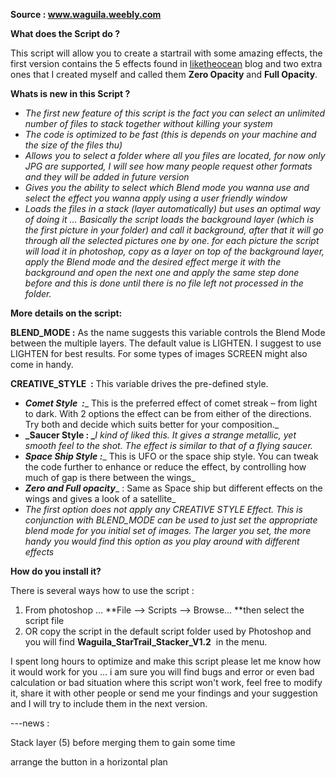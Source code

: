 **Source : www.waguila.weebly.com**

**What does the ****Script**** do ?**

This script will allow you to create a startrail with some amazing effects, the first version contains the 5 effects found in [liketheocean](http://liketheocean.com/night-photography/stacking-up-the-stars-getting-creative/) blog and two extra ones that I created myself and called them **Zero Opacity** and **Full Opacity**.

**Whats is new in this ****Script**** ?**

- _The first new feature of this script is the fact you can select an unlimited number of files to stack together without killing your system_
- _The code is optimized to be fast (this is depends on your machine and the size of the files thu)_
- _Allows you to select a folder where all you files are located, for now only JPG are supported, I will see how many people request other formats and they will be added in future version_
- _Gives you the ability to select which Blend mode you wanna use and select the effect you wanna apply using a user friendly window_
- _Loads the files in a stack (layer automatically) but uses an optimal way of doing it ... Basically the script loads the background layer (which is the first picture in your folder) and call it background, after that it will go through all the selected pictures one by one. for each picture the script will load it in photoshop, copy as a layer on top of the background layer, apply the Blend mode and the desired effect merge it with the background and open the next one and apply the same step done before and this is done until there is no file left not processed in the folder._

**More details on the script:**

**BLEND_MODE :** As the name suggests this variable controls the Blend Mode between the multiple layers. The default value is LIGHTEN. I suggest to use LIGHTEN for best results. For some types of images SCREEN might also come in handy.

**CREATIVE_STYLE  :** This variable drives the pre-defined style.

- **_Comet Style  :_**_ This is the preferred effect of comet streak – from light to dark. With 2 options the effect can be from either of the directions. Try both and decide which suits better for your composition._
- **_Saucer Style : _**_I kind of liked this. It gives a strange metallic, yet smooth feel to the shot. The effect is similar to that of a flying saucer._
- **_Space Ship Style :_**_ This is UFO or the space ship style. You can tweak the code further to enhance or reduce the effect, by controlling how much of gap is there between the wings_
- **_Zero and Full opacity_**_ : Same as Space ship but different effects on the wings and gives a look of a satellite_
- _The first option does not apply any CREATIVE STYLE Effect. This is conjunction with BLEND_MODE can be used to just set the appropriate blend mode for you initial set of images. The larger you set, the more handy you would find this option as you play around with different effects_

**How do you install it?**

There is several ways how to use the script :

1. From photoshop ... **File –&gt; Scripts –&gt; Browse… **then select the script file 
2. OR copy the script in the default script folder used by Photoshop and you will find **Waguila_StarTrail_Stacker_V1.2**  in the menu.

I spent long hours to optimize and make this script please let me know how it would work for you ... i am sure you will find bugs and error or even bad calculation or bad situation where this script won't work, feel free to modify it, share it with other people or send me your findings and your suggestion and I will try to include them in the next version.

---news :

Stack layer (5) before merging them to gain some time

arrange the button in a horizontal plan
